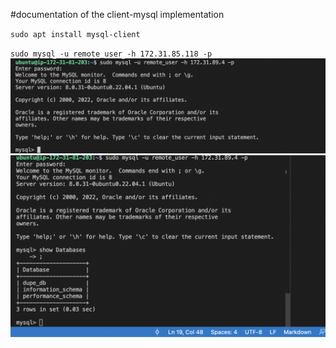 
#documentation of the client-mysql implementation

`sudo apt install mysql-client`

`sudo mysql -u remote_user -h 172.31.85.118 -p`
![connected successfully](./images/connected.png)
![show databases](./images/show_databases.png)
